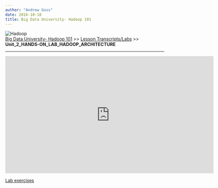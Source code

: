 ```yaml
---
author: "Andrew Goss"
date: 2016-10-18
title: Big Data University- Hadoop 101
---
```

![Hadoop](/img/post/hadoop.png "Hadoop")<br>
<a href="/2017/big-data-university--hadoop-101/">Big Data University- Hadoop 101</a> >> <a href="/2017/big-data-university--hadoop-101/lesson_transcripts_labs">Lesson Transcripts/Labs</a> >> <b>Unit_2_HANDS-ON_LAB_HADOOP_ARCHITECTURE</b>
<hr>

<iframe width="660" height="371" src="https://www.youtube.com/embed/35ZKvSjAoSo" frameborder="0" allowfullscreen></iframe>

<a href="/img/2017/big-data-university--hadoop-101/Unit_2_HANDS-ON_LAB_HADOOP_ARCHITECTURE.pdf" class="btn" target="_blank">Lab exercises</a>